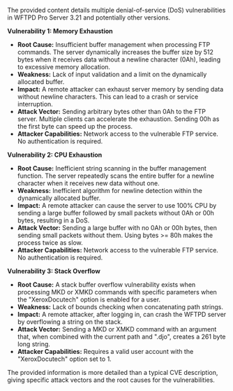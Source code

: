 The provided content details multiple denial-of-service (DoS) vulnerabilities in WFTPD Pro Server 3.21 and potentially other versions.

**Vulnerability 1: Memory Exhaustion**

*   **Root Cause:** Insufficient buffer management when processing FTP commands. The server dynamically increases the buffer size by 512 bytes when it receives data without a newline character (0Ah), leading to excessive memory allocation.
*   **Weakness:** Lack of input validation and a limit on the dynamically allocated buffer.
*   **Impact:** A remote attacker can exhaust server memory by sending data without newline characters. This can lead to a crash or service interruption.
*   **Attack Vector:** Sending arbitrary bytes other than 0Ah to the FTP server. Multiple clients can accelerate the exhaustion. Sending 00h as the first byte can speed up the process.
*   **Attacker Capabilities:** Network access to the vulnerable FTP service. No authentication is required.

**Vulnerability 2: CPU Exhaustion**

*   **Root Cause:** Inefficient string scanning in the buffer management function. The server repeatedly scans the entire buffer for a newline character when it receives new data without one.
*   **Weakness:** Inefficient algorithm for newline detection within the dynamically allocated buffer.
*   **Impact:** A remote attacker can cause the server to use 100% CPU by sending a large buffer followed by small packets without 0Ah or 00h bytes, resulting in a DoS.
*   **Attack Vector:**  Sending a large buffer with no 0Ah or 00h bytes, then sending small packets without them. Using bytes >= 80h makes the process twice as slow.
*   **Attacker Capabilities:** Network access to the vulnerable FTP service. No authentication is required.

**Vulnerability 3: Stack Overflow**

*   **Root Cause:** A stack buffer overflow vulnerability exists when processing MKD or XMKD commands with specific parameters when the "XeroxDocutech" option is enabled for a user.
*   **Weakness:** Lack of bounds checking when concatenating path strings.
*   **Impact:** A remote attacker, after logging in, can crash the WFTPD server by overflowing a string on the stack.
*   **Attack Vector:** Sending a MKD or XMKD command with an argument that, when combined with the current path and ".djo", creates a 261 byte long string.
*   **Attacker Capabilities:** Requires a valid user account with the "XeroxDocutech" option set to 1.

The provided information is more detailed than a typical CVE description, giving specific attack vectors and the root causes for the vulnerabilities.